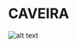 # CAVEIRA

![alt text](https://staticctf.akamaized.net/J3yJr34U2pZ2Ieem48Dwy9uqj5PNUQTn/4H1dOkcdZIKblKkAWjD390/10e57f4829eabda30f4aa1044e49893d/Y1S3_BADGE_Caveira_L.png)
